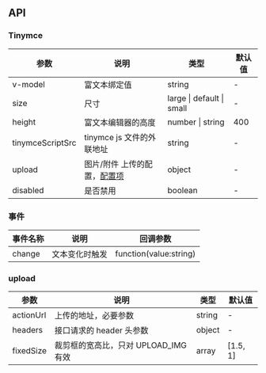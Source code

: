 ## API

### Tinymce

| 参数             | 说明                                    | 类型                      | 默认值 |
| ---------------- | --------------------------------------- | ------------------------- | ------ |
| v-model          | 富文本绑定值                            | string                    | -      |
| size             | 尺寸                                    | large \| default \| small | -      |
| height           | 富文本编辑器的高度                      | number \| string          | 400    |
| tinymceScriptSrc | tinymce js 文件的外联地址               | string                    | -      |
| upload           | 图片/附件 上传的配置，[配置项](#upload) | object                    | -      |
| disabled         | 是否禁用                                | boolean                   | -      |

### 事件

| 事件名称 | 说明           | 回调参数               |
| -------- | -------------- | ---------------------- |
| change   | 文本变化时触发 | function(value:string) |

### upload

| 参数      | 说明                                 | 类型   | 默认值   |
| --------- | ------------------------------------ | ------ | -------- |
| actionUrl | 上传的地址，必要参数                 | string | -        |
| headers   | 接口请求的 header 头参数             | object | -        |
| fixedSize | 裁剪框的宽高比，只对 UPLOAD_IMG 有效 | array  | [1.5, 1] |
